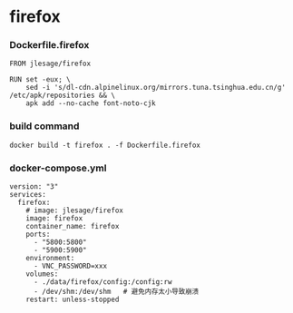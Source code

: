 # firefox


### Dockerfile.firefox

```shell
FROM jlesage/firefox

RUN set -eux; \
    sed -i 's/dl-cdn.alpinelinux.org/mirrors.tuna.tsinghua.edu.cn/g' /etc/apk/repositories && \
    apk add --no-cache font-noto-cjk
```

### build command

```shell
docker build -t firefox . -f Dockerfile.firefox
```

### docker-compose.yml

```shell
version: "3"
services:
  firefox:
    # image: jlesage/firefox
    image: firefox
    container_name: firefox
    ports:
      - "5800:5800"
      - "5900:5900"
    environment:
      - VNC_PASSWORD=xxx
    volumes:
      - ./data/firefox/config:/config:rw
      - /dev/shm:/dev/shm   # 避免内存太小导致崩溃
    restart: unless-stopped
```
